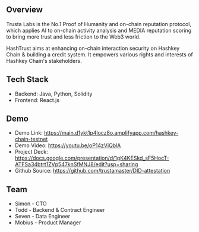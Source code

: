 ## Overview
Trusta Labs is the No.1 Proof of Humanity and on-chain reputation protocol, which applies AI to on-chain activity analysis and MEDIA reputation scoring to bring more trust and less friction to the Web3 world. 

HashTrust aims at enhancing on-chain interaction security on Hashkey Chain & building a credit system. It empowers various rights and interests of Hashkey Chain's stakeholders.

## Tech Stack
- Backend: Java, Python, Solidity
- Frontend: React.js

## Demo
- Demo Link: <https://main.d1ykt1p4locz8o.amplifyapp.com/hashkey-chain-testnet>
- Demo Video: <https://youtu.be/oP14zViQblA>
- Project Deck: <https://docs.google.com/presentation/d/1gK4KESkd_sF5HocT-ATFSa34btrt1ZVp547knSfMNJ8/edit?usp=sharing>
- Github Source: <https://github.com/trustamaster/DID-attestation>


## Team
- Simon - CTO
- Todd - Backend & Contract Engineer
- Seven - Data Engineer
- Mobius - Product Manager
